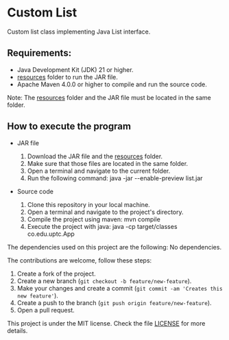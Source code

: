 # Custom List

Custom list class implementing Java List interface.

## Requirements:
- Java Development Kit (JDK) 21 or higher.
- [resources](resources) folder to run the JAR file.
- Apache Maven 4.0.0 or higher to compile and run the source code.

Note: The [resources](resources) folder and the JAR file must be located in the same folder.

## How to execute the program
- JAR file
  1. Download the JAR file and the [resources](resources) folder.
  2. Make sure that those files are located in the same folder.
  3. Open a terminal and navigate to the current folder.
  4. Run the following command: java -jar --enable-preview list.jar

- Source code
  1. Clone this repository in your local machine.
  2. Open a terminal and navigate to the project's directory.
  3. Compile the project using maven: mvn compile
  4. Execute the project with java: java -cp target/classes co.edu.uptc.App


The dependencies used on this project are the following:
No dependencies.

The contributions are welcome, follow these steps:

1. Create a fork of the project.
2. Create a new branch (`git checkout -b feature/new-feature`).
3. Make your changes and create a commit (`git commit -am 'Creates this new feature'`).
4. Create a push to the branch (`git push origin feature/new-feature`).
5. Open a pull request.


This project is under the MIT license. Check the file [LICENSE](LICENSE) for more details.